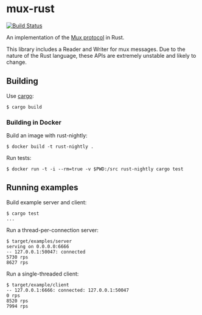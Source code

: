 # mux-rust #

[![Build Status](https://travis-ci.org/olix0r/mux-rust.svg?branch=master)](https://travis-ci.org/olix0r/mux-rust)

An implementation of the [Mux protocol](https://twitter.github.io/finagle/guide/Protocols.html#mux) in Rust.

This library includes a Reader and Writer for mux messages.  Due to the nature
of the Rust language, these APIs are extremely unstable and likely to change.

## Building ##

Use [cargo](https://crates.io/install):

    $ cargo build

### Building in Docker ###

Build an image with rust-nightly:

    $ docker build -t rust-nightly .

Run tests:

    $ docker run -t -i --rm=true -v $PWD:/src rust-nightly cargo test


## Running examples ##

Build example server and client:

    $ cargo test
    ...

Run a thread-per-connection server:

    $ target/examples/server
    serving on 0.0.0.0:6666
    -- 127.0.0.1:50047: connected
    5730 rps
    8627 rps

Run a single-threaded client:

    $ target/example/client
    -- 127.0.0.1:6666: connected: 127.0.0.1:50047
    0 rps
    8520 rps
    7994 rps

